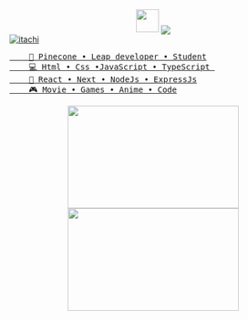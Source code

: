 
<div align="center">
 <img src="https://media.tenor.com/2P7N3XLLc6EAAAAi/anime.gif" height="40" />
  <img align="center" src="https://readme-typing-svg.demolab.com?font=Fira+Code&duration=3000&pause=100&color=F7F7F7&background=FFFFFF00&center=true&multiline=true&random=false&width=435&height=100&lines=Hello;I'm+Bilguun+Battugs;Develop+Software+Solutions"/>
</div>

<div align="left">
  <a href="https://github.com/rimzss">
</div>

<img align="center" src="https://t3.ftcdn.net/jpg/05/00/85/04/360_F_500850425_KGzvN3zMn2Uif4Xa1eQDbV3bqgTNzA4H.jpg" alt="itachi" />

<pre>
    💼 Pinecone • Leap developer • Student
    💻 Html • Css •JavaScript • TypeScript 
    📖 React • Next • NodeJs • ExpressJs
    🎮 Movie • Games • Anime • Code
</pre>

<p align="center">
<a  href="https://github.com/rimzss">
  
  <img height="180em" width="300px"  src="https://github-readme-stats-eight-theta.vercel.app/api?username=rimzss&show_icons=true&theme=dracula&include_all_commits=true&count_private=true&bg_color=161B22"/>
  <img height="180em" width="300px"  src="https://github-readme-stats-eight-theta.vercel.app/api/top-langs/?username=rimzss&layout=compact&langs_count=8&theme=dracula&bg_color=161B22"/>
</a>
</p>

 



